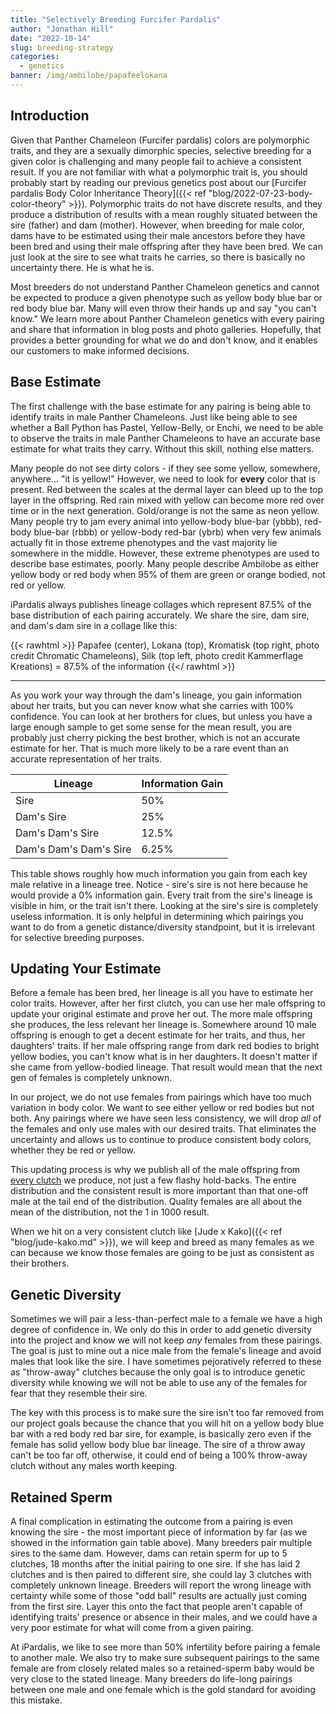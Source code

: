 ```yaml
---
title: "Selectively Breeding Furcifer Pardalis"
author: "Jonathan Hill"
date: "2022-10-14"
slug: breeding-strategy
categories: 
  - genetics
banner: /img/ambilobe/papafeelokana
---
```


## Introduction

Given that Panther Chameleon (Furcifer pardalis) colors are polymorphic traits, and they are a sexually dimorphic species, selective breeding for a given color is challenging and many people fail to achieve a consistent result. If you are not familiar with what a polymorphic trait is, you should probably start by reading our previous genetics post about our \[Furcifer pardalis Body Color Inheritance Theory\]({{< ref "blog/2022-07-23-body-color-theory" >}}). Polymorphic traits do not have discrete results, and they produce a distribution of results with a mean roughly situated between the sire (father) and dam (mother). However, when breeding for male color, dams have to be estimated using their male ancestors before they have been bred and using their male offspring after they have been bred. We can just look at the sire to see what traits he carries, so there is basically no uncertainty there. He is what he is.

Most breeders do not understand Panther Chameleon genetics and cannot be expected to produce a given phenotype such as yellow body blue bar or red body blue bar. Many will even throw their hands up and say "you can't know." We learn more about Panther Chameleon genetics with every pairing and share that information in blog posts and photo galleries. Hopefully, that provides a better grounding for what we do and don't know, and it enables our customers to make informed decisions.

## Base Estimate

The first challenge with the base estimate for any pairing is being able to identify traits in male Panther Chameleons. Just like being able to see whether a Ball Python has Pastel, Yellow-Belly, or Enchi, we need to be able to observe the traits in male Panther Chameleons to have an accurate base estimate for what traits they carry. Without this skill, nothing else matters.

Many people do not see dirty colors - if they see some yellow, somewhere, anywhere... "it is yellow!" However, we need to look for **every** color that is present. Red between the scales at the dermal layer can bleed up to the top layer in the offspring. Red rain mixed with yellow can become more red over time or in the next generation. Gold/orange is not the same as neon yellow. Many people try to jam every animal into yellow-body blue-bar (ybbb), red-body blue-bar (rbbb) or yellow-body red-bar (ybrb) when very few animals actually fit in those extreme phenotypes and the vast majority lie somewhere in the middle. However, these extreme phenotypes are used to describe base estimates, poorly. Many people describe Ambilobe as either yellow body or red body when 95% of them are green or orange bodied, not red or yellow.

iPardalis always publishes lineage collages which represent 87.5% of the base distribution of each pairing accurately. We share the sire, dam sire, and dam's dam sire in a collage like this:

{{< rawhtml >}}    Papafee (center), Lokana (top), Kromatisk (top right, photo credit Chromatic Chameleons), Silk (top left, photo credit Kammerflage Kreations) = 87.5% of the information   {{</ rawhtml >}}

------------------------------------------------------------------------

As you work your way through the dam's lineage, you gain information about her traits, but you can never know what she carries with 100% confidence. You can look at her brothers for clues, but unless you have a large enough sample to get some sense for the mean result, you are probably just cherry picking the best brother, which is not an accurate estimate for her. That is much more likely to be a rare event than an accurate representation of her traits.

| Lineage                | Information Gain |
|------------------------|------------------|
| Sire                   | 50%              |
| Dam's Sire             | 25%              |
| Dam's Dam's Sire       | 12.5%            |
| Dam's Dam's Dam's Sire | 6.25%            |

This table shows roughly how much information you gain from each key male relative in a lineage tree. Notice - sire's sire is not here because he would provide a 0% information gain. Every trait from the sire's lineage is visible in him, or the trait isn't there. Looking at the sire's sire is completely useless information. It is only helpful in determining which pairings you want to do from a genetic distance/diversity standpoint, but it is irrelevant for selective breeding purposes.

## Updating Your Estimate

Before a female has been bred, her lineage is all you have to estimate her color traits. However, after her first clutch, you can use her male offspring to update your original estimate and prove her out. The more male offspring she produces, the less relevant her lineage is. Somewhere around 10 male offspring is enough to get a decent estimate for her traits, and thus, her daughters' traits. If her male offspring range from dark red bodies to bright yellow bodies, you can't know what is in her daughters. It doesn't matter if she came from yellow-bodied lineage. That result would mean that the next gen of females is completely unknown.

In our project, we do not use females from pairings which have too much variation in body color. We want to see either yellow or red bodies but not both. Any pairings where we have seen less consistency, we will drop *all* of the females and only use males with our desired traits. That eliminates the uncertainty and allows us to continue to produce consistent body colors, whether they be red or yellow.

This updating process is why we publish all of the male offspring from [every clutch](https://ipardalis.com/categories/past-clutches/) we produce, not just a few flashy hold-backs. The entire distribution and the consistent result is more important than that one-off male at the tail end of the distribution. Quality females are all about the mean of the distribution, not the 1 in 1000 result.

When we hit on a very consistent clutch like \[Jude x Kako\]({{< ref "blog/jude-kako.md" >}}), we will keep and breed as many females as we can because we know those females are going to be just as consistent as their brothers.

## Genetic Diversity

Sometimes we will pair a less-than-perfect male to a female we have a high degree of confidence in. We only do this in order to add genetic diversity into the project and know we will not keep *any* females from these pairings. The goal is just to mine out a nice male from the female's lineage and avoid males that look like the sire. I have sometimes pejoratively referred to these as "throw-away" clutches because the only goal is to introduce genetic diversity while knowing we will not be able to use any of the females for fear that they resemble their sire.

The key with this process is to make sure the sire isn't too far removed from our project goals because the chance that you will hit on a yellow body blue bar with a red body red bar sire, for example, is basically zero even if the female has solid yellow body blue bar lineage. The sire of a throw away can't be too far off, otherwise, it could end of being a 100% throw-away clutch without any males worth keeping.

## Retained Sperm

A final complication in estimating the outcome from a pairing is even knowing the sire - the most important piece of information by far (as we showed in the information gain table above). Many breeders pair multiple sires to the same dam. However, dams can retain sperm for up to 5 clutches, 18 months after the initial pairing to one sire. If she has laid 2 clutches and is then paired to different sire, she could lay 3 clutches with completely unknown lineage. Breeders will report the wrong lineage with certainty while some of those "odd ball" results are actually just coming from the first sire. Layer this onto the fact that people aren't capable of identifying traits' presence or absence in their males, and we could have a very poor estimate for what will come from a given pairing.

At iPardalis, we like to see more than 50% infertility before pairing a female to another male. We also try to make sure subsequent pairings to the same female are from closely related males so a retained-sperm baby would be very close to the stated lineage. Many breeders do life-long pairings between one male and one female which is the gold standard for avoiding this mistake.
